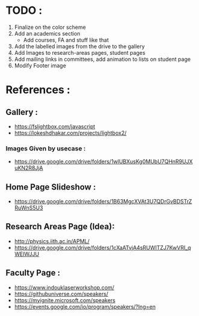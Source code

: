 # TODO :
1. Finalize on the color scheme
2. Add an academics section 
    * Add courses, FA and stuff like that
3. Add the labelled images from the drive to the gallery
4. Add Images to research-areas pages, student pages
7. Add mailing links in committees, add animation to lists on student page
8. Modify Footer image

# References :
## Gallery :
* https://fslightbox.com/javascript
* https://lokeshdhakar.com/projects/lightbox2/
### Images Given by usecase :
* https://drive.google.com/drive/folders/1wlUBXusKg0MUbU7QHnR9UJXuKN2R8JjA

## Home Page Slideshow :
* https://drive.google.com/drive/folders/1B63MgcXVAt3U7QDrGvBDSTrZRuWnS5U3

## Research Areas Page (Idea):
* http://physics.iith.ac.in/APML/ 
* https://drive.google.com/drive/folders/1cXaATvjA4sRUWITZJ7KwVRI_qWElWJJU

## Faculty Page :
* https://www.indouklaserworkshop.com/
* https://githubuniverse.com/speakers/
* https://myignite.microsoft.com/speakers
* https://events.google.com/io/program/speakers/?lng=en